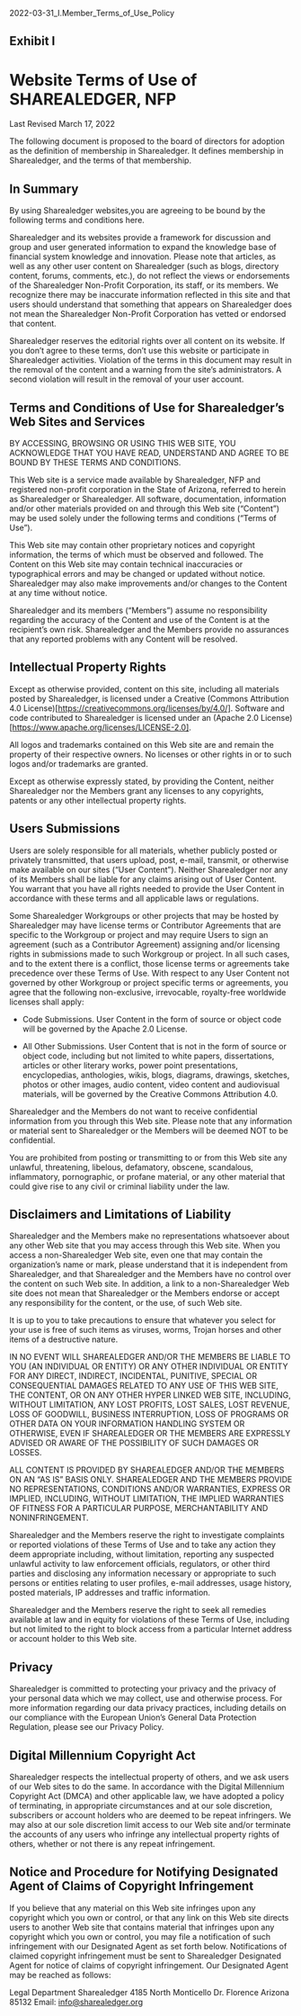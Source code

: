 2022-03-31_I.Member_Terms_of_Use_Policy

## Exhibit I
# Website Terms of Use of SHAREALEDGER, NFP

Last Revised March 17, 2022

The following document is proposed to the board of directors for adoption as the definition of membership in Sharealedger.  It defines membership in Sharealedger, and the terms of that membership.

## In Summary
By using Sharealedger websites,you are agreeing to be bound by the following terms and conditions here.

Sharealedger and its websites provide a framework for discussion and group and user generated information to expand the knowledge base of financial system knowledge and innovation. Please note that articles, as well as any other user content on Sharealedger (such as blogs, directory content, forums, comments, etc.), do not reflect the views or endorsements of the Sharealedger Non-Profit Corporation, its staff, or its members. We recognize there may be inaccurate information reflected in this site and that users should understand that something that appears on Sharealedger does not mean the Sharealedger Non-Profit Corporation has vetted or endorsed that content.

Sharealedger reserves the editorial rights over all content on its website. If you don’t agree to these terms, don’t use this website or participate in Sharealedger activities. Violation of the terms in this document may result in the removal of the content and a warning from the site’s administrators. A second violation will result in the removal of your user account.

## Terms and Conditions of Use for Sharealedger’s Web Sites and Services
BY ACCESSING, BROWSING OR USING THIS WEB SITE, YOU ACKNOWLEDGE THAT YOU HAVE READ, UNDERSTAND AND AGREE TO BE BOUND BY THESE TERMS AND CONDITIONS.

This Web site is a service made available by Sharealedger, NFP and registered non-profit corporation in the State of Arizona, referred to herein as Sharealedger or Sharealedger. All software, documentation, information and/or other materials provided on and through this Web site (“Content”) may be used solely under the following terms and conditions (“Terms of Use”).

This Web site may contain other proprietary notices and copyright information, the terms of which must be observed and followed. The Content on this Web site may contain technical inaccuracies or typographical errors and may be changed or updated without notice. Sharealedger may also make improvements and/or changes to the Content at any time without notice.

Sharealedger and its members (“Members”) assume no responsibility regarding the accuracy of the Content and use of the Content is at the recipient’s own risk. Sharealedger and the Members provide no assurances that any reported problems with any Content will be resolved.

## Intellectual Property Rights
Except as otherwise provided, content on this site, including all materials posted by Sharealedger, is licensed under a Creative (Commons Attribution 4.0 License)[https://creativecommons.org/licenses/by/4.0/].  Software and code contributed to Sharealedger is licensed under an (Apache 2.0 License)[https://www.apache.org/licenses/LICENSE-2.0].  

All logos and trademarks contained on this Web site are and remain the property of their respective owners. No licenses or other rights in or to such logos and/or trademarks are granted. 

Except as otherwise expressly stated, by providing the Content, neither Sharealedger nor the Members grant any licenses to any copyrights, patents or any other intellectual property rights.

## Users Submissions
Users are solely responsible for all materials, whether publicly posted or privately transmitted, that users upload, post, e-mail, transmit, or otherwise make available on our sites (“User Content”).  Neither Sharealedger nor any of its Members shall be liable for any claims arising out of User Content.  You warrant that you have all rights needed to provide the User Content in accordance with these terms and all applicable laws or regulations.

Some Sharealedger Workgroups or other projects that may be hosted by Sharealedger may have license terms or Contributor Agreements that are specific to the Workgroup or project and may require Users to sign an agreement (such as a Contributor Agreement) assigning and/or licensing rights in submissions made to such Workgroup or project. In all such cases, and to the extent there is a conflict, those license terms or agreements take precedence over these Terms of Use. With respect to any User Content not governed by other Workgroup or project specific terms or agreements, you agree that the following non-exclusive, irrevocable, royalty-free worldwide licenses shall apply:

- Code Submissions. User Content in the form of source or object code will be governed by the Apache 2.0 License.

- All Other Submissions. User Content that is not in the form of source or object code, including but not limited to white papers, dissertations, articles or other literary works, power point presentations, encyclopedias, anthologies, wikis, blogs, diagrams, drawings, sketches, photos or other images, audio content, video content and audiovisual materials, will be governed by the Creative Commons Attribution 4.0.

Sharealedger and the Members do not want to receive confidential information from you through this Web site. Please note that any information or material sent to Sharealedger or the Members will be deemed NOT to be confidential.

You are prohibited from posting or transmitting to or from this Web site any unlawful, threatening, libelous, defamatory, obscene, scandalous, inflammatory, pornographic, or profane material, or any other material that could give rise to any civil or criminal liability under the law.

## Disclaimers and Limitations of Liability
Sharealedger and the Members make no representations whatsoever about any other Web site that you may access through this Web site. When you access a non-Sharealedger Web site, even one that may contain the organization’s name or mark, please understand that it is independent from Sharealedger, and that Sharealedger and the Members have no control over the content on such Web site. In addition, a link to a non-Sharealedger Web site does not mean that Sharealedger or the Members endorse or accept any responsibility for the content, or the use, of such Web site.

It is up to you to take precautions to ensure that whatever you select for your use is free of such items as viruses, worms, Trojan horses and other items of a destructive nature.

IN NO EVENT WILL SHAREALEDGER AND/OR THE MEMBERS BE LIABLE TO YOU (AN INDIVIDUAL OR ENTITY) OR ANY OTHER INDIVIDUAL OR ENTITY FOR ANY DIRECT, INDIRECT, INCIDENTAL, PUNITIVE, SPECIAL OR CONSEQUENTIAL DAMAGES RELATED TO ANY USE OF THIS WEB SITE, THE CONTENT, OR ON ANY OTHER HYPER LINKED WEB SITE, INCLUDING, WITHOUT LIMITATION, ANY LOST PROFITS, LOST SALES, LOST REVENUE, LOSS OF GOODWILL, BUSINESS INTERRUPTION, LOSS OF PROGRAMS OR OTHER DATA ON YOUR INFORMATION HANDLING SYSTEM OR OTHERWISE, EVEN IF SHAREALEDGER OR THE MEMBERS ARE EXPRESSLY ADVISED OR AWARE OF THE POSSIBILITY OF SUCH DAMAGES OR LOSSES.

ALL CONTENT IS PROVIDED BY SHAREALEDGER AND/OR THE MEMBERS ON AN “AS IS” BASIS ONLY. SHAREALEDGER AND THE MEMBERS PROVIDE NO REPRESENTATIONS, CONDITIONS AND/OR WARRANTIES, EXPRESS OR IMPLIED, INCLUDING, WITHOUT LIMITATION, THE IMPLIED WARRANTIES OF FITNESS FOR A PARTICULAR PURPOSE, MERCHANTABILITY AND NONINFRINGEMENT.

Sharealedger and the Members reserve the right to investigate complaints or reported violations of these Terms of Use and to take any action they deem appropriate including, without limitation, reporting any suspected unlawful activity to law enforcement officials, regulators, or other third parties and disclosing any information necessary or appropriate to such persons or entities relating to user profiles, e-mail addresses, usage history, posted materials, IP addresses and traffic information.

Sharealedger and the Members reserve the right to seek all remedies available at law and in equity for violations of these Terms of Use, including but not limited to the right to block access from a particular Internet address or account holder to this Web site.

## Privacy
Sharealedger is committed to protecting your privacy and the privacy of your personal data which we may collect, use and otherwise process. For more information regarding our data privacy practices, including details on our compliance with the European Union’s General Data Protection Regulation, please see our Privacy Policy.

## Digital Millennium Copyright Act
Sharealedger respects the intellectual property of others, and we ask users of our Web sites to do the same. In accordance with the Digital Millennium Copyright Act (DMCA) and other applicable law, we have adopted a policy of terminating, in appropriate circumstances and at our sole discretion, subscribers or account holders who are deemed to be repeat infringers. We may also at our sole discretion limit access to our Web site and/or terminate the accounts of any users who infringe any intellectual property rights of others, whether or not there is any repeat infringement.

## Notice and Procedure for Notifying Designated Agent of Claims of Copyright Infringement
If you believe that any material on this Web site infringes upon any copyright which you own or control, or that any link on this Web site directs users to another Web site that contains material that infringes upon any copyright which you own or control, you may file a notification of such infringement with our Designated Agent as set forth below. Notifications of claimed copyright infringement must be sent to Sharealedger Designated Agent for notice of claims of copyright infringement. Our Designated Agent may be reached as follows:

Legal Department
Sharealedger
4185 North Monticello Dr.
Florence Arizona 85132
Email: info@sharealedger.org
